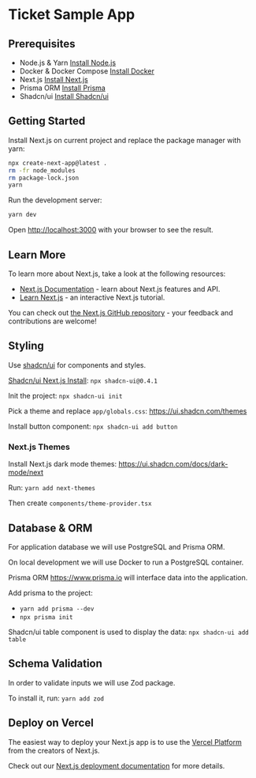 # Ticket Sample App

## Prerequisites

- Node.js & Yarn [Install Node.js](https://nodejs.org/en/download/)
- Docker & Docker Compose [Install Docker](https://docs.docker.com/get-docker/)
- Next.js [Install Next.js](https://nextjs.org/docs/getting-started)
- Prisma ORM [Install Prisma](https://www.prisma.io/docs/getting-started)
- Shadcn/ui [Install Shadcn/ui](https://ui.shadcn.com/docs/installation/next)

## Getting Started

Install Next.js on current project and replace the package manager with yarn:

```bash
npx create-next-app@latest .
rm -fr node_modules
rm package-lock.json
yarn
```

Run the development server:

```bash
yarn dev
```

Open [http://localhost:3000](http://localhost:3000) with your browser to see the result.

## Learn More

To learn more about Next.js, take a look at the following resources:

- [Next.js Documentation](https://nextjs.org/docs) - learn about Next.js features and API.
- [Learn Next.js](https://nextjs.org/learn) - an interactive Next.js tutorial.

You can check out [the Next.js GitHub repository](https://github.com/vercel/next.js/) - your feedback and contributions are welcome!

## Styling

Use [shadcn/ui](https://ui.shadcn.com/) for components and styles.

[Shadcn/ui Next.js Install](https://ui.shadcn.com/docs/installation/next): `npx shadcn-ui@0.4.1`

Init the project: `npx shadcn-ui init`

Pick a theme and replace `app/globals.css`: <https://ui.shadcn.com/themes>

Install button component: `npx shadcn-ui add button`

### Next.js Themes

Install Next.js dark mode themes: <https://ui.shadcn.com/docs/dark-mode/next>

Run: `yarn add next-themes`

Then create `components/theme-provider.tsx`

## Database & ORM

For application database we will use PostgreSQL and Prisma ORM.

On local development we will use Docker to run a PostgreSQL container.

Prisma ORM <https://www.prisma.io> will interface data into the application.

Add prisma to the project:

- `yarn add prisma --dev`
- `npx prisma init`

Shadcn/ui table component is used to display the data: `npx shadcn-ui add table`

## Schema Validation

In order to validate inputs we will use Zod package.

To install it, run: `yarn add zod`

## Deploy on Vercel

The easiest way to deploy your Next.js app is to use the [Vercel Platform](https://vercel.com/new?utm_medium=default-template&filter=next.js&utm_source=create-next-app&utm_campaign=create-next-app-readme) from the creators of Next.js.

Check out our [Next.js deployment documentation](https://nextjs.org/docs/deployment) for more details.
